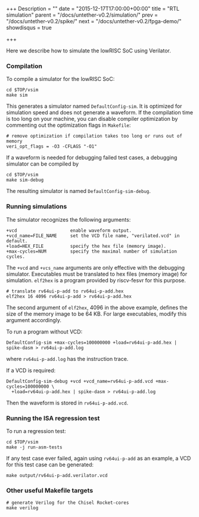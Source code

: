+++
Description = ""
date = "2015-12-17T17:00:00+00:00"
title = "RTL simulation"
parent = "/docs/untether-v0.2/simulation/"
prev = "/docs/untether-v0.2/spike/"
next = "/docs/untether-v0.2/fpga-demo/"
showdisqus = true

+++

Here we describe how to simulate the lowRISC SoC using Verilator.

### Compilation

To compile a simulator for the lowRISC SoC:

    cd $TOP/vsim
    make sim

This generates a simulator named `DefaultConfig-sim`. It is optimized for 
simulation speed and does not generate a waveform. If the compilation time is 
too long on your machine, you can disable compiler optimization by commenting 
out the optimization flags in `Makefile`:

    # remove optimization if compilation takes too long or runs out of memory
    veri_opt_flags = -O3 -CFLAGS "-O1"

If a waveform is needed for debugging failed test cases, a debugging simulator 
can be compiled by

    cd $TOP/vsim
    make sim-debug

The resulting simulator is named `DefaultConfig-sim-debug`.

### Running simulations

The simulator recognizes the following arguments:

    +vcd                    enable waveform output.
    +vcd_name=FILE_NAME     set the VCD file name, "verilated.vcd" in default.
    +load=HEX_FILE          specify the hex file (memory image).
    +max-cycles=NUM         specify the maximal number of simulation cycles.

<a name="elf2hex"></a>
The `+vcd` and `+vcs_name` arguments are only effective with the debugging simulator. Executables must be translated to hex files (memory image) for simulation. `elf2hex` is a program provided by riscv-fesvr for this purpose.

    # translate rv64ui-p-add to rv64ui-p-add.hex
    elf2hex 16 4096 rv64ui-p-add > rv64ui-p-add.hex

The second argument of `elf2hex`, 4096 in the above example, defines the size 
of the memory image to be 64 KB. For large executables, modify this argument 
accordingly.

To run a program without VCD:

    DefaultConfig-sim +max-cycles=100000000 +load=rv64ui-p-add.hex | spike-dasm > rv64ui-p-add.log

where `rv64ui-p-add.log` has the instruction trace.

If a VCD is required:

    DefaultConfig-sim-debug +vcd +vcd_name=rv64ui-p-add.vcd +max-cycles=100000000 \
      +load=rv64ui-p-add.hex | spike-dasm > rv64ui-p-add.log

Then the waveform is stored in `rv64ui-p-add.vcd`.

### Running the ISA regression test

To run a regression test:

    cd $TOP/vsim
    make -j run-asm-tests

If any test case ever failed, again using `rv64ui-p-add` as an example, a VCD for this test case can be generated:

    make output/rv64ui-p-add.verilator.vcd

### Other useful Makefile targets

    # generate Verilog for the Chisel Rocket-cores
    make verilog

